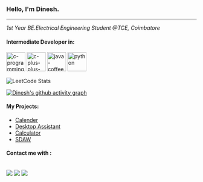 ### Hello, I'm Dinesh.
------------
*1st Year BE.Electrical Engineering Student @TCE, Coimbatore*
#### Intermediate Developer in:
<img width="50" height="50" src="https://img.icons8.com/fluency/48/c-programming.png" alt="c-programming"/> <img width="50" height="50" src="https://img.icons8.com/fluency/48/c-plus-plus-logo.png" alt="c-plus-plus-logo"/> <img width="50" height="50" src="https://img.icons8.com/3d-fluency/94/java-coffee-cup-logo.png" alt="java-coffee-cup-logo"/> <img width="50" height="50" src="https://img.icons8.com/3d-fluency/94/python.png" alt="python"/> 

![LeetCode Stats](https://leetcard.jacoblin.cool/Dinesh_K?theme=dark&font=Marcellus&ext=activity)

[![Dinesh's github activity graph](https://github-readme-activity-graph.vercel.app/graph?username=DineshDK176&bg_color=000000&color=ffee00&line=00ff08&point=0afbff&area=true&hide_border=true)](https://github.com/ashutosh00710/github-readme-activity-graph)

#### My Projects:
- [Calender](https://github.com/DineshDK176/Calendar_using_C)
- [Desktop Assistant](https://github.com/DineshDK176/Desktop_Assistant)
- [Calculator](https://github.com/DineshDK176/Java_Calculator)
- [SDAW](https://github.com/DineshDK176/SDAW)


#### Contact me with :
<br />[<img src="https://img.shields.io/badge/Instagram-E4405F?style=for-the-badge&logo=instagram&logoColor=white">](https://www.instagram.com/itz_dk176) [<img src="https://img.shields.io/badge/LinkedIn-0077B5?style=for-the-badge&logo=linkedin&logoColor=white">](https://www.linkedin.com/in/dinesh-k-7050a2290/) [<img src="https://img.shields.io/badge/Twitter-1DA1F2?style=for-the-badge&logo=twitter&logoColor=white">](https://twitter.com/home) 
